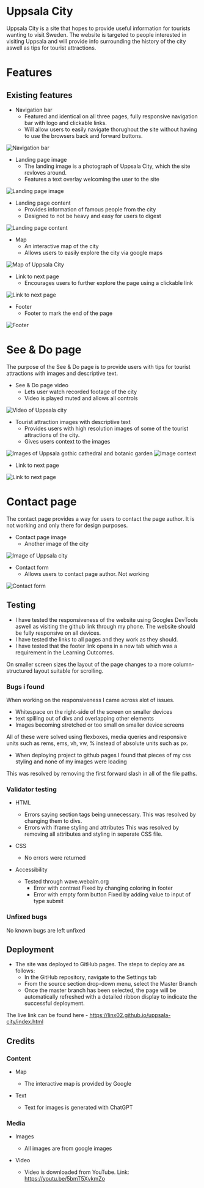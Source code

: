 # Uppsala City

Uppsala City is a site that hopes to provide useful information for tourists wanting to visit Sweden.
The website is targeted to people interested in visiting Uppsala and will provide info surrounding the history of the city aswell as tips for tourist attractions.

# Features

## Existing features

* Navigation bar
    - Featured and identical on all three pages, fully responsive navigation bar with logo and clickable links.
    - Will allow users to easily navigate thorughout the site without having to use the browsers back and forward buttons.

![Navigation bar](https://github.com/linx02/uppsala-city/blob/main/media/navigationbar.png)

* Landing page image
    - The landing image is a photograph of Uppsala City, which the site revloves around.
    - Features a text overlay welcoming the user to the site

![Landing page image](https://github.com/linx02/uppsala-city/blob/main/media/landingpage_image.png)

* Landing page content
    - Provides information of famous people from the city
    - Designed to not be heavy and easy for users to digest

![Landing page content](https://github.com/linx02/uppsala-city/blob/main/media/landingpage_content.png)

* Map
    - An interactive map of the city
    - Allows users to easily explore the city via google maps

![Map of Uppsala City](https://github.com/linx02/uppsala-city/blob/main/media/map.png)

* Link to next page
    - Encourages users to further explore the page using a clickable link

![Link to next page](https://github.com/linx02/uppsala-city/blob/main/media/calltoaction.png)

* Footer
    - Footer to mark the end of the page

![Footer](https://github.com/linx02/uppsala-city/blob/main/media/footer.png)

# See & Do page

The purpose of the See & Do page is to provide users with tips for tourist attractions with images and descriptive text.

* See & Do page video
    - Lets user watch recorded footage of the city
    - Video is played muted and allows all controls

![Video of Uppsala city](https://github.com/linx02/uppsala-city/blob/main/media/video.png)

* Tourist attraction images with descriptive text
    - Provides users with high resolution images of some of the tourist attractions of the city.
    - Gives users context to the images

![Images of Uppsala gothic cathedral and botanic garden](https://github.com/linx02/uppsala-city/blob/main/media/touristattraction_images.png)
![Image context](https://github.com/linx02/uppsala-city/blob/main/media/touristattraction_text.png)

* Link to next page

![Link to next page](https://github.com/linx02/uppsala-city/blob/main/media/calltoaction2.png)

# Contact page

The contact page provides a way for users to contact the page author. It is not working and only there for design purposes.

* Contact page image
    - Another image of the city

![Image of Uppsala city](https://github.com/linx02/uppsala-city/blob/main/media/contactpage_image.png)

* Contact form
    - Allows users to contact page author. Not working

![Contact form](https://github.com/linx02/uppsala-city/blob/main/media/contactform.png)

## Testing

 - I have tested the responsiveness of the website using Googles DevTools aswell as visiting the github link through my phone. The website should be fully responsive on all devices.
 - I have tested the links to all pages and they work as they should.
 - I have tested that the footer link opens in a new tab which was a requirement in the Learning Outcomes.

 On smaller screen sizes the layout of the page changes to a more column-structured layout suitable for scrolling.

### Bugs i found

 When working on the responsiveness I came across alot of issues.

 - Whitespace on the right-side of the screen on smaller devices
 - text spilling out of divs and overlapping other elements
 - Images becoming stretched or too small on smaller device screens

 All of these were solved using flexboxes, media queries and responsive units such as rems, ems, vh, vw, % instead of absolute units such as px.

- When deploying project to github pages I found that pieces of my css styling and none of my images were loading

This was resolved by removing the first forward slash in all of the file paths.

### Validator testing

- HTML
    - Errors saying section tags being unnecessary.
        This was resolved by changing them to divs.
    - Errors with iframe styling and attributes
        This was resolved by removing all attributes and styling in seperate CSS file.

- CSS
    - No errors were returned

- Accessibility
    - Tested through wave.webaim.org
        - Error with contrast
        Fixed by changing coloring in footer
        - Error with empty form button
        Fixed by adding value to input of type submit

### Unfixed bugs

No known bugs are left unfixed

## Deployment

- The site was deployed to GitHub pages. The steps to deploy are as follows: 
  - In the GitHub repository, navigate to the Settings tab 
  - From the source section drop-down menu, select the Master Branch
  - Once the master branch has been selected, the page will be automatically refreshed with a detailed ribbon display to indicate the successful deployment. 

The live link can be found here - https://linx02.github.io/uppsala-city/index.html

## Credits

### Content

- Map
    - The interactive map is provided by Google

- Text
    - Text for images is generated with ChatGPT

### Media

- Images
    - All images are from google images

- Video
    - Video is downloaded from YouTube. Link: https://youtu.be/5bmT5XvkmZo